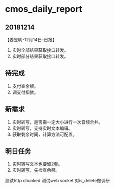 # cmos_daily_report

## 20181214
【姜昱明-12月14日-日报】
1. 实时全部结果获取接口转发。
2. 实时部分结果获取接口转发。

## 待完成

1. 支付查余额。
2. 调支付扣款。

## 新需求

1. 实时转写，是否需一定大小进行一次音频合并。
2. 实时转写，支持实时文本编辑。
3. 获取剩余时间，计算方法可配置。

## 明日任务
1. 实时转写文本也要留2套。
2. 实时转写，先检查余额。

测试http chunked
测试web socket
对is_delete做调研
